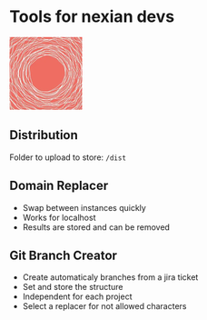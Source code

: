 # Tools for nexian devs

![logo](./icon_128.png)

## Distribution

Folder to upload to store: `/dist`

## Domain Replacer

- Swap between instances quickly
- Works for localhost
- Results are stored and can be removed

## Git Branch Creator

- Create automaticaly branches from a jira ticket
- Set and store the structure
- Independent for each project
- Select a replacer for not allowed characters

